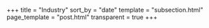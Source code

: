 +++
title = "Industry"
sort_by = "date"
template = "subsection.html"
page_template = "post.html"
transparent = true
+++

